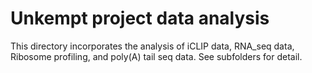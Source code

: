 # Unkempt project data analysis
This directory incorporates the analysis of iCLIP data, RNA_seq data, Ribosome profiling, and poly(A) tail seq data.
See subfolders for detail.
